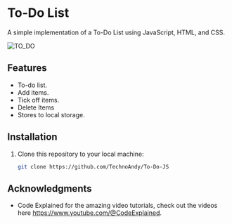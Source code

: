 # To-Do List
A simple implementation of a To-Do List using JavaScript, HTML, and CSS.

![TO_DO](https://github.com/TechnoAndy/To-Do-JS/assets/47176316/d549e0dd-d098-4fe4-a90d-619f5dd5c274)

## Features

- To-do list.
- Add items.
- Tick off items.
- Delete Items
- Stores to local storage.

## Installation

1. Clone this repository to your local machine:

   ```bash
   git clone https://github.com/TechnoAndy/To-Do-JS

## Acknowledgments

- Code Explained for the amazing video tutorials, check out the videos here https://www.youtube.com/@CodeExplained. 
